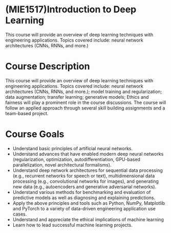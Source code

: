 # (MIE1517)Introduction to Deep Learning
This course will provide an overview of deep learning techniques with engineering applications. Topics covered include: neural network architectures (CNNs, RNNs, and more.)

# Course Description
This course will provide an overview of deep learning techniques with engineering
applications. Topics covered include: neural network architectures (CNNs, RNNs, and more.);
model training and regularization; data augmentation; transfer learning; generative models;
Ethics and fairness will play a prominent role in the course discussions. The course will follow
an applied approach through several skill building assignments and a team-based project.

# Course Goals
- Understand basic principles of artificial neural networks.
- Understand advances that have enabled modern deep neural networks (regularization,
optimization, autodifferentiation, GPU-based parallelization, novel architectural
formalisms).
- Understand deep network architectures for sequential data processing (e.g., recurrent
networks for speech or text), multidimensional data processing (e.g., convolutional
networks for images), and generating new data (e.g., autoencoders and generative
adversarial networks).
- Understand various methods for benchmarking and evaluation of predictive models as
well as diagnosing and explaining predictions.
- Apply the above principles and tools such as Python, NumPy, Matplotlib and PyTorch
to a variety of data-driven engineering application use cases.
- Understand and appreciate the ethical implications of machine learning
- Learn how to lead successful machine learning projects.
